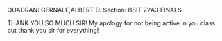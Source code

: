 QUADRAN: GERNALE,ALBERT D. Section: BSIT 22A3 FINALS

THANK YOU SO MUCH SIR! My apology for not being active in you class but thank you sir for everything! 
